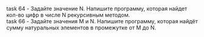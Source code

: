 task 64 - Задайте значение N. Напишите программу, которая найдет кол-во цифр в числе N рекурсивным методом.<br>
task 66 - Задайте значения M и N. Напишите программу, которая найдёт сумму натуральных элементов в промежутке от M до N.
